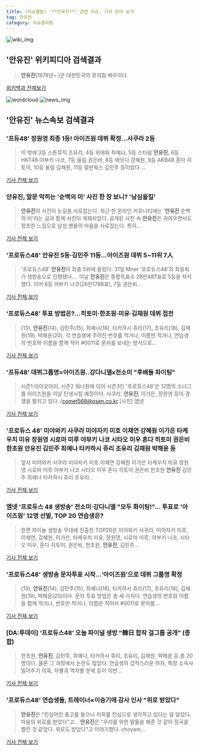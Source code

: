 ```yaml
---
title: (이슈클립) '**안유진**' 관련 이슈, 기사 모아 보기
tag: 안유진
category: 이슈클리핑
---
```

![wiki_img](https://user-images.githubusercontent.com/42597476/44503234-41136a80-a6d0-11e8-9071-6fc6418eafe4.png)
## **'**안유진**'** 위키피디아 검색결과
>**안유진**(1978년~ )은 대한민국의 뮤지컬 배우이다.

<a href="https://ko.wikipedia.org/wiki/안유진" target="_blank">위키백과 전체보기</a>

![wordcloud](https://s3.ap-northeast-2.amazonaws.com/lyrics101-wordcloud/2018-08-31-1535725451.png)
![news_img](https://user-images.githubusercontent.com/42597476/44507050-1206f400-a6e4-11e8-8d98-7ffbfebb353f.png)
## **'**안유진**'** 뉴스속보 검색결과
### '프듀48' 장원영 최종 1등! 아이즈원 데뷔 확정…사쿠라 2등

>이 밖에 3등 스톤뮤직 조유리, 4등 위에화 최예나, 5등 스타쉽 **안유진**, 6등 HKT48 야부키 나코, 7등 울림 권은비, 8등 에잇디 강혜원, 9등 AKB48 혼다 히토미, 10등 울림 김채원, 11등 얼반웍스 김민주 등이었다....

<a href="http://www.mydaily.co.kr/new_yk/html/read.php?newsid=201808312303296401&ext=na" target="_blank">기사 전체 보기</a>

### **안유진**, 말문 막히는 '순백의 미' 사진 한 장 보니? '남심올킬'

>**안유진**의 사진이 눈길을 사로잡는다. 최근 한 온라인 커뮤니티에는 '**안유진** 순백의 미'라는 글과 함께 사진이 게재되었다. 공개된 사진 속 **안유진**은 귀여우면서도 청초한 느낌으로 남성 팬들의 마음을 사로잡는다. 특히...

<a href="http://www.joongdo.co.kr/main/view.php?key=20180831002316475" target="_blank">기사 전체 보기</a>

### '프로듀스48' **안유진** 5등·김민주 11등…아이즈원 데뷔 5~11위 7人

>'프로듀스48' **안유진**이 최종 5위에 올랐다. 31일 Mnet '프로듀스48'의 최종회가 생방송으로 진행됐다.... 이날 **안유진**은 종합득표수 28만487표로 5등을 차지했다. 이어 6등 야부키 나코(26만1788표), 7등 권은비...

<a href="http://www.slist.kr/news/articleView.html?idxno=44231" target="_blank">기사 전체 보기</a>

### ‘프로듀스48’ 투표 방법은?...히토미·한초원·미유·김채원 데뷔 접전

>(13), **안유진**(14), 김민주(15), 최예나(16), 타카하시 쥬리(17), 조유리(18), 김채원(19), 박해윤(20). 각 연습생에 주어진 번호를 적거나, 이름만 적거나, 연습생의 번호와 이름을 함께 적어 #0011로 문자를 보내는 방식으로...

<a href="http://star.mk.co.kr/new/view.php?mc=ST&year=2018&no=550402" target="_blank">기사 전체 보기</a>

### '프듀48' 데뷔그룹명=아이즈원..강다니엘x전소미 "후배들 파이팅"

>시즌1 아이오아이, 시즌2 워너원에 이어 시즌3인 '프로듀스48'은 12명의 소녀그룹 아이즈원을 이날 탄생시킬 예정이다. 사쿠라, **안유진**, 이가은, 장원영 등이 경쟁을 펼치고 있다.   /comet568@osen.co.kr [사진] 엠넷  

<a href="http://www.osen.co.kr/article/G1110979510" target="_blank">기사 전체 보기</a>

### '프로듀스 48' 미야와키 사쿠라 미야자키 미호 이채연 강혜원 이가은 타케우치 미유 장원영 시로마 미루 야부키 나코 시타오 미우 혼다 히토미 권은비 한초원 **안유진** 김민주 최예나 타카하시 쥬리 조유리 김채원 박해윤 등

>앞서 미야와키 사쿠라 미야자키 미호 이채연 강혜원 이가은 타케우치 미유 장원영 시로마 미루 야부키 나코 시타오 미우 혼다 히토미 권은비 한초원 **안유진** 김민주 최예나 타카하시 쥬리 조유리...

<a href="http://www.iusm.co.kr/news/articleView.html?idxno=814734" target="_blank">기사 전체 보기</a>

### 엠넷 '프로듀스 48 생방송' 전소미·강다니엘 "모두 화이팅!"… 투표로 '아이즈원' 12명 선발, TOP 20 연습생은?

>한편 파이놀 생방송 무대에 진출한 TOP20은 미야와키 사쿠라, 미야자키 미호, 이채연, 강혜원, 이가은, 타케우치 미유, 장원영, 시로마 미루, 야부키 나코, 시타오 미우, 혼다 히토미, 권은비, 한초원, **안유진**, 김민주...

<a href="http://www.kyeongin.com/main/view.php?key=20180831002042218" target="_blank">기사 전체 보기</a>

### '프로듀스48' 생방송 문자투표 시작...‘아이즈원’으로 데뷔 그룹명 확정

>(13), **안유진**(14), 김민주(15), 최예나(16), 타카하시 쥬리(17), 조유리(18), 김채원(19), 박해윤(20)이다. 문자 투표 방법은 총 세 가지다. 연습생의 번호와 이름을 함께 적거나, 번호만 적거나, 이름만 적어서 #0011로 문자를...

<a href="http://www.anewsa.com/detail.php?number=1364637&thread=07r05" target="_blank">기사 전체 보기</a>

### [DA:투데이] ‘프로듀스48’ 오늘 파이널 생방 “韓日 합작 걸그룹 공개” (종합)

>한초원, **안유진**, 김민주, 최예나, 타카하시 쥬리, 조유리, 김채원, 박해윤 등 총 20명이다. 물론 그 과정에서 논란도 많았다. 연습생의 갑작스러운 하차, 특정 소속사 밀어주기 의혹, 차별과 역차별 문제 등이 이번...

<a href="http://sports.donga.com/3/all/20180831/91774594/1" target="_blank">기사 전체 보기</a>

### '프로듀스48' 연습생들, 트레이너×이승기에 감사 인사 "위로 받았다"

>**안유진**은 "진심어린 충고를 들으니 저희를 진심으로 생각하고 있다는 걸 알았다. 마음의 위로를 받았다"고... **안유진**은 "우리를 위한 말들을 해준 것 같아 정곡을 찔린 것 같았다. 위로도 받았다"고 이야기했다. choyam...

<a href="http://news1.kr/articles/?3414454" target="_blank">기사 전체 보기</a>


